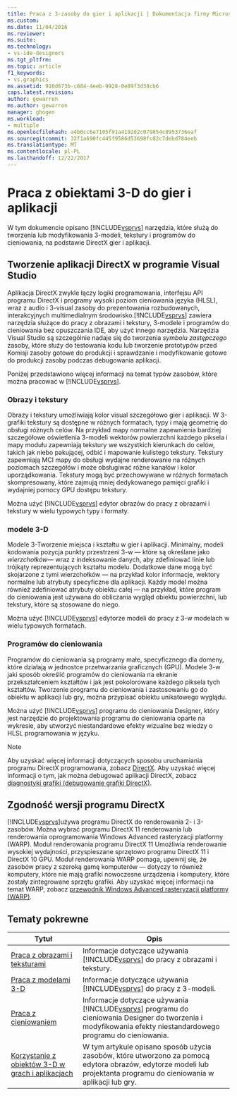 ```yaml
---
title: Praca z 3-zasoby do gier i aplikacji | Dokumentacja firmy Microsoft
ms.custom: 
ms.date: 11/04/2016
ms.reviewer: 
ms.suite: 
ms.technology:
- vs-ide-designers
ms.tgt_pltfrm: 
ms.topic: article
f1_keywords:
- vs.graphics
ms.assetid: 910d673b-c884-4eeb-9928-0e89f3d38cb6
caps.latest.revision: 
author: gewarren
ms.author: gewarren
manager: ghogen
ms.workload:
- multiple
ms.openlocfilehash: a4b0cc6e7105f91a4192d2c079854c8953736eaf
ms.sourcegitcommit: 32f1a690fc445f9586d53698fc82c7debd784eeb
ms.translationtype: MT
ms.contentlocale: pl-PL
ms.lasthandoff: 12/22/2017
---
```

# <a name="working-with-3-d-assets-for-games-and-apps"></a>Praca z obiektami 3-D do gier i aplikacji
W tym dokumencie opisano [!INCLUDE[vsprvs](../code-quality/includes/vsprvs_md.md)] narzędzia, które służą do tworzenia lub modyfikowania 3-modeli, tekstury i programów do cieniowania, na podstawie DirectX gier i aplikacji.  
  
## <a name="directx-app-development-in-visual-studio"></a>Tworzenie aplikacji DirectX w programie Visual Studio  
 Aplikacja DirectX zwykle łączy logiki programowania, interfejsu API programu DirectX i programy wysoki poziom cieniowania języka (HLSL), wraz z audio i 3-visual zasoby do prezentowania rozbudowanych, interakcyjnych multimedialnym środowisko.[!INCLUDE[vsprvs](../code-quality/includes/vsprvs_md.md)] zawiera narzędzia służące do pracy z obrazami i tekstury, 3-modele i programów do cieniowania bez opuszczania IDE, aby użyć innego narzędzia. Narzędzia Visual Studio są szczególnie nadaje się do tworzenia *symbolu zastępczego* zasoby, które służy do testowania kodu lub tworzenie prototypów przed Komisji zasoby gotowe do produkcji i sprawdzanie i modyfikowanie gotowe do produkcji zasoby podczas debugowania aplikacji.  
  
 Poniżej przedstawiono więcej informacji na temat typów zasobów, które można pracować w [!INCLUDE[vsprvs](../code-quality/includes/vsprvs_md.md)].  
  
### <a name="images-and-textures"></a>Obrazy i tekstury  
 Obrazy i tekstury umożliwiają kolor visual szczegółowo gier i aplikacji. W 3-grafiki tekstury są dostępne w różnych formatach, typy i mają geometrię do obsługi różnych celów. Na przykład mapy normalne zapewnienia bardziej szczegółowe oświetlenia 3-modeli wektorów powierzchni każdego piksela i mapy modułu zapewniają tekstury we wszystkich kierunkach do celów, takich jak niebo pakującej, odbić i mapowanie kulistego tekstury. Tekstury zapewniają MCI mapy do obsługi wydajne renderowanie na różnych poziomach szczegółów i może obsługiwać różne kanałów i kolor uporządkowania. Tekstury mogą być przechowywane w różnych formatach skompresowany, które zajmują mniej dedykowanego pamięci grafiki i wydajniej pomocy GPU dostępu tekstury.  
  
 Można użyć [!INCLUDE[vsprvs](../code-quality/includes/vsprvs_md.md)] edytor obrazów do pracy z obrazami i tekstury w wielu typowych typy i formaty.  
  
### <a name="3-d-models"></a>modele 3-D  
 Modele 3-Tworzenie miejsca i kształtu w gier i aplikacji. Minimalny, modeli kodowania pozycja punkty przestrzeni 3-w — które są określane jako *wierzchołków*— wraz z indeksowanie danych, aby zdefiniować linie lub trójkąty reprezentujących kształtu modelu. Dodatkowe dane mogą być skojarzone z tymi wierzchołków — na przykład kolor informacje, wektory normalne lub atrybuty specyficzne dla aplikacji. Każdy model można również zdefiniować atrybuty obiektu całej — na przykład, które program do cieniowania jest używana do obliczania wygląd obiektu powierzchni, lub tekstury, które są stosowane do niego.  
  
 Można użyć [!INCLUDE[vsprvs](../code-quality/includes/vsprvs_md.md)] edytorze modeli do pracy z 3-w modelach w wielu typowych formatach.  
  
### <a name="shaders"></a>Programów do cieniowania  
 Programów do cieniowania są programy małe, specyficznego dla domeny, które działają w jednostce przetwarzania graficznych (GPU). Modele 3-w jaki sposób określić programów do cieniowania na ekranie przekształceniem kształtów i jak jest pokolorowane każdego piksela tych kształtów. Tworzenie programu do cieniowania i zastosowaniu go do obiektu w aplikacji lub gry, można przypisać obiektu unikatowego wyglądu.  
  
 Można użyć [!INCLUDE[vsprvs](../code-quality/includes/vsprvs_md.md)] programu do cieniowania Designer, który jest narzędzie do projektowania programu do cieniowania oparte na wykresie, aby utworzyć niestandardowe efekty wizualne bez wiedzy o HLSL programowania w języku.  
  
> [!NOTE]
>  Aby uzyskać więcej informacji dotyczących sposobu uruchamiania programu DirectX programowania, zobacz [DirectX](http://go.microsoft.com/fwlink/p/?LinkId=224633). Aby uzyskać więcej informacji o tym, jak można debugować aplikacji DirectX, zobacz [diagnostyki grafiki (debugowanie grafiki DirectX)](../debugger/visual-studio-graphics-diagnostics.md).  
  
## <a name="directx-version-compatibility"></a>Zgodność wersji programu DirectX  
 [!INCLUDE[vsprvs](../code-quality/includes/vsprvs_md.md)]używa programu DirectX do renderowania 2- i 3-zasobów. Można wybrać programu DirectX 11 renderowania lub renderowania oprogramowania Windows Advanced rasteryzacji platformy (WARP). Moduł renderowania programu DirectX 11 Umożliwia renderowanie wysokiej wydajności, przyspieszane sprzętowo programu DirectX 11 i DirectX 10 GPU. Moduł renderowania WARP pomaga, upewnij się, że zasobów pracy z szeroką gamę komputerów — dotyczy to również komputery, które nie mają grafiki nowoczesne urządzenia i komputery, które zostały zintegrowane sprzętu grafiki. Aby uzyskać więcej informacji na temat WARP, zobacz [przewodnik Windows Advanced rasteryzacji platformy (WARP)](http://go.microsoft.com/fwlink/p/?LinkId=224634).  
  
## <a name="related-topics"></a>Tematy pokrewne  
  
|Tytuł|Opis|  
|-----------|-----------------|  
|[Praca z obrazami i teksturami](../designers/working-with-textures-and-images.md)|Informacje dotyczące używania [!INCLUDE[vsprvs](../code-quality/includes/vsprvs_md.md)] do pracy z obrazami i tekstury.|  
|[Praca z modelami 3-D](../designers/working-with-3-d-models.md)|Informacje dotyczące używania [!INCLUDE[vsprvs](../code-quality/includes/vsprvs_md.md)] do pracy z 3-modeli.|  
|[Praca z cieniowaniem](../designers/working-with-shaders.md)|Informacje dotyczące używania [!INCLUDE[vsprvs](../code-quality/includes/vsprvs_md.md)] programu do cieniowania Designer do tworzenia i modyfikowania efekty niestandardowego programu do cieniowania.|  
|[Korzystanie z obiektów 3-D w grach i aplikacjach](../designers/using-3-d-assets-in-your-game-or-app.md)|W tym artykule opisano sposób użycia zasobów, które utworzono za pomocą edytora obrazów, edytorze modeli lub projektanta programu do cieniowania w aplikacji lub gry.|